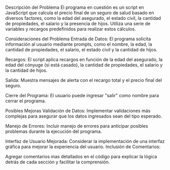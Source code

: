 Descripción del Problema
El programa en cuestión es un script en JavaScript que calcula el precio final de un seguro de salud basado en diversos factores, como la edad del asegurado, el estado civil, la cantidad de propiedades, el salario y la presencia de hijos. Utiliza una serie de variables y recargos predefinidos para realizar estos cálculos.

Consideraciones del Problema
Entrada de Datos: El programa solicita información al usuario mediante prompts, como el nombre, la edad, la cantidad de propiedades, el salario, el estado civil y la cantidad de hijos.

Recargos: El script aplica recargos en función de la edad del asegurado, la edad del cónyuge (si está casado), la cantidad de propiedades, el salario y la cantidad de hijos.

Salida: Muestra mensajes de alerta con el recargo total y el precio final del seguro.

Cierre del Programa: El usuario puede ingresar "salir" como nombre para cerrar el programa.

Posibles Mejoras
Validación de Datos:
Implementar validaciones más complejas para asegurar que los datos ingresados sean del tipo esperado.

Manejo de Errores:
Incluir manejo de errores para anticipar posibles problemas durante la ejecución del programa.

Interfaz de Usuario Mejorada:
Considerar la implementación de una interfaz gráfica para mejorar la experiencia del usuario.
Inclusión de Comentarios:

Agregar comentarios mas detallados en el código para explicar la lógica detrás de cada sección y facilitar la comprensión.
